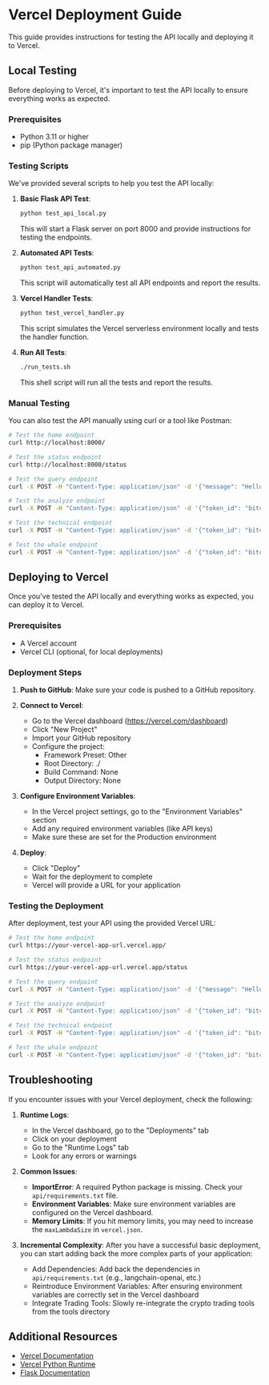 # Vercel Deployment Guide

This guide provides instructions for testing the API locally and deploying it to Vercel.

## Local Testing

Before deploying to Vercel, it's important to test the API locally to ensure everything works as expected.

### Prerequisites

- Python 3.11 or higher
- pip (Python package manager)

### Testing Scripts

We've provided several scripts to help you test the API locally:

1. **Basic Flask API Test**:
   ```bash
   python test_api_local.py
   ```
   This will start a Flask server on port 8000 and provide instructions for testing the endpoints.

2. **Automated API Tests**:
   ```bash
   python test_api_automated.py
   ```
   This script will automatically test all API endpoints and report the results.

3. **Vercel Handler Tests**:
   ```bash
   python test_vercel_handler.py
   ```
   This script simulates the Vercel serverless environment locally and tests the handler function.

4. **Run All Tests**:
   ```bash
   ./run_tests.sh
   ```
   This shell script will run all the tests and report the results.

### Manual Testing

You can also test the API manually using curl or a tool like Postman:

```bash
# Test the home endpoint
curl http://localhost:8000/

# Test the status endpoint
curl http://localhost:8000/status

# Test the query endpoint
curl -X POST -H "Content-Type: application/json" -d '{"message": "Hello"}' http://localhost:8000/query

# Test the analyze endpoint
curl -X POST -H "Content-Type: application/json" -d '{"token_id": "bitcoin"}' http://localhost:8000/analyze

# Test the technical endpoint
curl -X POST -H "Content-Type: application/json" -d '{"token_id": "bitcoin"}' http://localhost:8000/technical

# Test the whale endpoint
curl -X POST -H "Content-Type: application/json" -d '{"token_id": "bitcoin"}' http://localhost:8000/whale
```

## Deploying to Vercel

Once you've tested the API locally and everything works as expected, you can deploy it to Vercel.

### Prerequisites

- A Vercel account
- Vercel CLI (optional, for local deployments)

### Deployment Steps

1. **Push to GitHub**:
   Make sure your code is pushed to a GitHub repository.

2. **Connect to Vercel**:
   - Go to the Vercel dashboard (https://vercel.com/dashboard)
   - Click "New Project"
   - Import your GitHub repository
   - Configure the project:
     - Framework Preset: Other
     - Root Directory: ./
     - Build Command: None
     - Output Directory: None

3. **Configure Environment Variables**:
   - In the Vercel project settings, go to the "Environment Variables" section
   - Add any required environment variables (like API keys)
   - Make sure these are set for the Production environment

4. **Deploy**:
   - Click "Deploy"
   - Wait for the deployment to complete
   - Vercel will provide a URL for your application

### Testing the Deployment

After deployment, test your API using the provided Vercel URL:

```bash
# Test the home endpoint
curl https://your-vercel-app-url.vercel.app/

# Test the status endpoint
curl https://your-vercel-app-url.vercel.app/status

# Test the query endpoint
curl -X POST -H "Content-Type: application/json" -d '{"message": "Hello"}' https://your-vercel-app-url.vercel.app/query

# Test the analyze endpoint
curl -X POST -H "Content-Type: application/json" -d '{"token_id": "bitcoin"}' https://your-vercel-app-url.vercel.app/analyze

# Test the technical endpoint
curl -X POST -H "Content-Type: application/json" -d '{"token_id": "bitcoin"}' https://your-vercel-app-url.vercel.app/technical

# Test the whale endpoint
curl -X POST -H "Content-Type: application/json" -d '{"token_id": "bitcoin"}' https://your-vercel-app-url.vercel.app/whale
```

## Troubleshooting

If you encounter issues with your Vercel deployment, check the following:

1. **Runtime Logs**:
   - In the Vercel dashboard, go to the "Deployments" tab
   - Click on your deployment
   - Go to the "Runtime Logs" tab
   - Look for any errors or warnings

2. **Common Issues**:
   - **ImportError**: A required Python package is missing. Check your `api/requirements.txt` file.
   - **Environment Variables**: Make sure environment variables are configured on the Vercel dashboard.
   - **Memory Limits**: If you hit memory limits, you may need to increase the `maxLambdaSize` in `vercel.json`.

3. **Incremental Complexity**:
   After you have a successful basic deployment, you can start adding back the more complex parts of your application:
   - Add Dependencies: Add back the dependencies in `api/requirements.txt` (e.g., langchain-openai, etc.)
   - Reintroduce Environment Variables: After ensuring environment variables are correctly set in the Vercel dashboard
   - Integrate Trading Tools: Slowly re-integrate the crypto trading tools from the tools directory

## Additional Resources

- [Vercel Documentation](https://vercel.com/docs)
- [Vercel Python Runtime](https://vercel.com/docs/functions/runtimes/python)
- [Flask Documentation](https://flask.palletsprojects.com/) 
